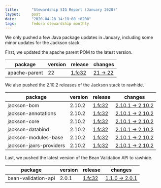 ```yaml
---
title:      "Stewardship SIG Report (January 2020)"
layout:     post
date:       "2020-04-28 14:18:00 +0200"
tags:       fedora stewardship monthly
---
```


We only pushed a few Java package updates in January, including some minor
updates for the Jackson stack.

First, we updated the apache parent POM to the latest version.

| package       | version | release                        | changes                             |
| ------------- | ------- | ------------------------------ | ----------------------------------- |
| apache-parent | 22      | [1.fc32][apache-parent-22-f32] | [21 → 22][apache-parent-22-changes] |

[apache-parent-22-f32]: https://koji.fedoraproject.org/koji/buildinfo?buildID=1431275
[apache-parent-22-changes]: https://github.com/apache/maven-apache-parent/compare/apache-21...apache-22

We also pushed the 2.10.2 releases of the Jackson stack to rawhide.

| package                 | version | release                                      | changes                                                   |
| ----------------------- | ------- | -------------------------------------------- | --------------------------------------------------------- |
| jackson-bom             | 2.10.2  | [1.fc32][jackson-bom-2.10.2-f32]             | [2.10.1 → 2.10.2][jackson-bom-2.10.2-changes]             |
| jackson-annotations     | 2.10.2  | [1.fc32][jackson-annotations-2.10.2-f32]     | [2.10.1 → 2.10.2][jackson-annotations-2.10.2-changes]     |
| jackson-core            | 2.10.2  | [1.fc32][jackson-core-2.10.2-f32]            | [2.10.1 → 2.10.2][jackson-core-2.10.2-changes]            |
| jackson-databind        | 2.10.2  | [1.fc32][jackson-databind-2.10.2-f32]        | [2.10.1 → 2.10.2][jackson-databind-2.10.2-changes]        |
| jackson-modules-base    | 2.10.2  | [1.fc32][jackson-modules-base-2.10.2-f32]    | [2.10.1 → 2.10.2][jackson-modules-base-2.10.2-changes]    |
| jackson-jaxrs-providers | 2.10.2  | [1.fc32][jackson-jaxrs-providers-2.10.2-f32] | [2.10.1 → 2.10.2][jackson-jaxrs-providers-2.10.2-changes] |

[jackson-bom-2.10.2-f32]: https://koji.fedoraproject.org/koji/buildinfo?buildID=1431279
[jackson-bom-2.10.2-changes]: https://github.com/FasterXML/jackson-bom/compare/jackson-bom-2.10.1...jackson-bom-2.10.2

[jackson-annotations-2.10.2-f32]: https://koji.fedoraproject.org/koji/buildinfo?buildID=1431286
[jackson-annotations-2.10.2-changes]: https://github.com/FasterXML/jackson-annotations/compare/jackson-annotations-2.10.1...jackson-annotations-2.10.2

[jackson-core-2.10.2-f32]: https://koji.fedoraproject.org/koji/buildinfo?buildID=1431289
[jackson-core-2.10.2-changes]: https://github.com/FasterXML/jackson-core/compare/jackson-core-2.10.1...jackson-core-2.10.2

[jackson-databind-2.10.2-f32]: https://koji.fedoraproject.org/koji/buildinfo?buildID=1431294
[jackson-databind-2.10.2-changes]: https://github.com/FasterXML/jackson-databind/compare/jackson-databind-2.10.1...jackson-databind-2.10.2

[jackson-modules-base-2.10.2-f32]: https://koji.fedoraproject.org/koji/buildinfo?buildID=1431299
[jackson-modules-base-2.10.2-changes]: https://github.com/FasterXML/jackson-modules-base/compare/jackson-modules-base-2.10.1...jackson-modules-base-2.10.2

[jackson-jaxrs-providers-2.10.2-f32]: https://koji.fedoraproject.org/koji/buildinfo?buildID=1431307
[jackson-jaxrs-providers-2.10.2-changes]: https://github.com/FasterXML/jackson-jaxrs-providers/compare/jackson-jaxrs-providers-2.10.1...jackson-jaxrs-providers-2.10.2

Last, we pushed the latest version of the Bean Validation API to rawhide.

| package             | version | release                                 | changes                                            |
| ------------------- | ------- | --------------------------------------- | -------------------------------------------------- |
| bean-validation-api | 2.0.1   | [1.fc32][bean-validation-api-2.0.1-f32] | [1.1.0 → 2.0.1][bean-validation-api-2.0.1-changes] |

[bean-validation-api-2.0.1-f32]: https://koji.fedoraproject.org/koji/buildinfo?buildID=1434188
[bean-validation-api-2.0.1-changes]: https://github.com/eclipse-ee4j/beanvalidation-api/compare/1.1.0.Final...2.0.1.Final

